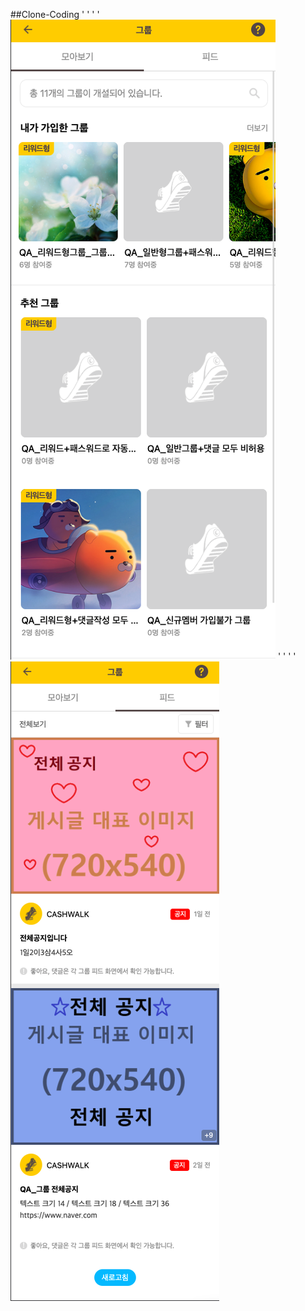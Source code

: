 ##Clone-Coding
'  '
'  '
![image](./%ED%81%B4%EB%A1%A0%EC%BD%94%EB%94%A91.png)
'  '
'  '
![image](./%ED%81%B4%EB%A1%A0%EC%BD%94%EB%94%A92.png)